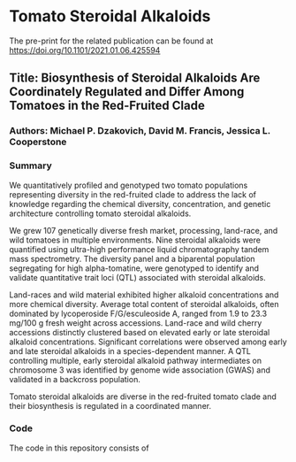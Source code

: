 # Tomato Steroidal Alkaloids

The pre-print for the related publication can be found at https://doi.org/10.1101/2021.01.06.425594

## Title: Biosynthesis of Steroidal Alkaloids Are Coordinately Regulated and Differ Among Tomatoes in the Red-Fruited Clade
### Authors: Michael P. Dzakovich, David M. Francis, Jessica L. Cooperstone
### Summary

We quantitatively profiled and genotyped two tomato populations representing diversity in the red-fruited clade to address the lack of knowledge regarding the chemical diversity, concentration, and genetic architecture controlling tomato steroidal alkaloids.

We grew 107 genetically diverse fresh market, processing, land-race, and wild tomatoes in multiple environments. Nine steroidal alkaloids were quantified using ultra-high performance liquid chromatography tandem mass spectrometry. The diversity panel and a biparental population segregating for high alpha-tomatine, were genotyped to identify and validate quantitative trait loci (QTL) associated with steroidal alkaloids.

Land-races and wild material exhibited higher alkaloid concentrations and more chemical diversity. Average total content of steroidal alkaloids, often dominated by lycoperoside F/G/esculeoside A, ranged from 1.9 to 23.3 mg/100 g fresh weight across accessions. Land-race and wild cherry accessions distinctly clustered based on elevated early or late steroidal alkaloid concentrations. Significant correlations were observed among early and late steroidal alkaloids in a species-dependent manner. A QTL controlling multiple, early steroidal alkaloid pathway intermediates on chromosome 3 was identified by genome wide association (GWAS) and validated in a backcross population.

Tomato steroidal alkaloids are diverse in the red-fruited tomato clade and their biosynthesis is regulated in a coordinated manner.

### Code

The code in this repository consists of 
